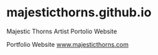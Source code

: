 # majesticthorns.github.io
Majestic Thorns Artist Portolio Website

Portfolio Website
www.majesticthorns.com
